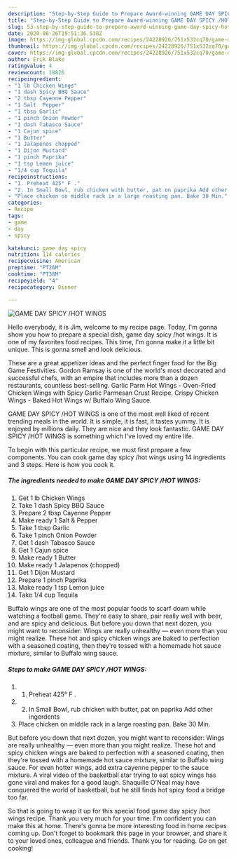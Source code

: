 ```yaml
---
description: "Step-by-Step Guide to Prepare Award-winning GAME DAY SPICY /HOT WINGS"
title: "Step-by-Step Guide to Prepare Award-winning GAME DAY SPICY /HOT WINGS"
slug: 53-step-by-step-guide-to-prepare-award-winning-game-day-spicy-hot-wings
date: 2020-08-26T19:51:36.538Z
image: https://img-global.cpcdn.com/recipes/24228926/751x532cq70/game-day-spicy-hot-wings-recipe-main-photo.jpg
thumbnail: https://img-global.cpcdn.com/recipes/24228926/751x532cq70/game-day-spicy-hot-wings-recipe-main-photo.jpg
cover: https://img-global.cpcdn.com/recipes/24228926/751x532cq70/game-day-spicy-hot-wings-recipe-main-photo.jpg
author: Erik Blake
ratingvalue: 4
reviewcount: 18826
recipeingredient:
- "1 lb Chicken Wings"
- "1 dash Spicy BBQ Sauce"
- "2 tbsp Cayenne Pepper"
- "1 Salt  Pepper"
- "1 tbsp Garlic"
- "1 pinch Onion Powder"
- "1 dash Tabasco Sauce"
- "1 Cajun spice"
- "1 Butter"
- "1 Jalapenos chopped"
- "1 Dijon Mustard"
- "1 pinch Paprika"
- "1 tsp Lemon juice"
- "1/4 cup Tequila"
recipeinstructions:
- "1. Preheat 425° F ."
- "2. In Small Bowl, rub chicken with butter, pat on paprika Add other ingerdents"
- "Place chicken on middle rack in a large roasting pan. Bake 30 Min."
categories:
- Recipe
tags:
- game
- day
- spicy

katakunci: game day spicy 
nutrition: 114 calories
recipecuisine: American
preptime: "PT26M"
cooktime: "PT38M"
recipeyield: "4"
recipecategory: Dinner

---
```



![GAME DAY SPICY /HOT WINGS](https://img-global.cpcdn.com/recipes/24228926/751x532cq70/game-day-spicy-hot-wings-recipe-main-photo.jpg)

Hello everybody, it is Jim, welcome to my recipe page. Today, I'm gonna show you how to prepare a special dish, game day spicy /hot wings. It is one of my favorites food recipes. This time, I'm gonna make it a little bit unique. This is gonna smell and look delicious.

These are a great appetizer ideas and the perfect finger food for the Big Game Festivities. Gordon Ramsay is one of the world&#39;s most decorated and successful chefs, with an empire that includes more than a dozen restaurants, countless best-selling. Garlic Parm Hot Wings - Oven-Fried Chicken Wings with Spicy Garlic Parmesan Crust Recipe. Crispy Chicken Wings - Baked Hot Wings w/ Buffalo Wing Sauce.

GAME DAY SPICY /HOT WINGS is one of the most well liked of recent trending meals in the world. It is simple, it is fast, it tastes yummy. It is enjoyed by millions daily. They are nice and they look fantastic. GAME DAY SPICY /HOT WINGS is something which I've loved my entire life.


To begin with this particular recipe, we must first prepare a few components. You can cook game day spicy /hot wings using 14 ingredients and 3 steps. Here is how you cook it.

<!--inarticleads1-->

##### The ingredients needed to make GAME DAY SPICY /HOT WINGS:

1. Get 1 lb Chicken Wings
1. Take 1 dash Spicy BBQ Sauce
1. Prepare 2 tbsp Cayenne Pepper
1. Make ready 1 Salt &amp; Pepper
1. Take 1 tbsp Garlic
1. Take 1 pinch Onion Powder
1. Get 1 dash Tabasco Sauce
1. Get 1 Cajun spice
1. Make ready 1 Butter
1. Make ready 1 Jalapenos (chopped)
1. Get 1 Dijon Mustard
1. Prepare 1 pinch Paprika
1. Make ready 1 tsp Lemon juice
1. Take 1/4 cup Tequila


Buffalo wings are one of the most popular foods to scarf down while watching a football game. They&#39;re easy to share, pair really well with beer, and are spicy and delicious. But before you down that next dozen, you might want to reconsider: Wings are really unhealthy — even more than you might realize. These hot and spicy chicken wings are baked to perfection with a seasoned coating, then they&#39;re tossed with a homemade hot sauce mixture, similar to Buffalo wing sauce. 

<!--inarticleads2-->

##### Steps to make GAME DAY SPICY /HOT WINGS:

1. 1. Preheat 425° F .
1. 2. In Small Bowl, rub chicken with butter, pat on paprika Add other ingerdents
1. Place chicken on middle rack in a large roasting pan. Bake 30 Min.


But before you down that next dozen, you might want to reconsider: Wings are really unhealthy — even more than you might realize. These hot and spicy chicken wings are baked to perfection with a seasoned coating, then they&#39;re tossed with a homemade hot sauce mixture, similar to Buffalo wing sauce. For even hotter wings, add extra cayenne pepper to the sauce mixture. A viral video of the basketball star trying to eat spicy wings has gone viral and makes for a good laugh. Shaquille O&#39;Neal may have conquered the world of basketball, but he still finds hot spicy food a bridge too far. 

So that is going to wrap it up for this special food game day spicy /hot wings recipe. Thank you very much for your time. I'm confident you can make this at home. There's gonna be more interesting food in home recipes coming up. Don't forget to bookmark this page in your browser, and share it to your loved ones, colleague and friends. Thank you for reading. Go on get cooking!

